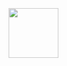 <div id="header" align="center">
<img src="https://media.giphy.com/media/qgQUggAC3Pfv687qPC/giphy.gif" width="100"/>
</div>

